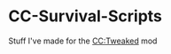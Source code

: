 # CC-Survival-Scripts
Stuff I've made for the [CC:Tweaked](https://www.curseforge.com/minecraft/mc-mods/cc-tweaked) mod
